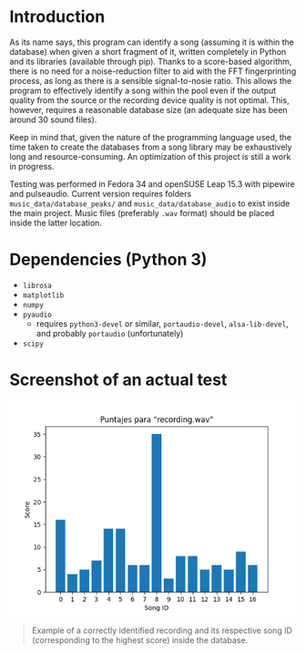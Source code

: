 # Introduction

As its name says, this program can identify a song (assuming it is within the database) when given a short fragment of it, written completely in Python and its libraries (available through pip). Thanks to a score-based algorithm, there is no need for a noise-reduction filter to aid with the FFT fingerprinting process, as long as there is a sensible signal-to-nosie ratio. This allows the program to effectively identify a song within the pool even if the output quality from the source or the recording device quality is not optimal. This, however, requires a reasonable database size (an adequate size has been around 30 sound files).

Keep in mind that, given the nature of the programming language used, the time taken to create the databases from a song library may be exhaustively long and resource-consuming. An optimization of this project is still a work in progress.

Testing was performed in Fedora 34 and openSUSE Leap 15.3 with pipewire and pulseaudio. Current version requires folders `music_data/database_peaks/` and `music_data/database_audio` to exist inside the main project. Music files (preferably `.wav` format) should be placed inside the latter location.

# Dependencies (Python 3)

* `librosa`
* `matplotlib`
* `numpy`
* `pyaudio`
  * requires `python3-devel` or similar, `portaudio-devel`, `alsa-lib-devel`, and probably `portaudio` (unfortunately)
* `scipy`

# Screenshot of an actual test

<p align="center">
  <img src="fig1.png" alt="Figure_1">
</p>

> Example of a correctly identified recording and its respective song ID (corresponding to the highest score) inside the database.
